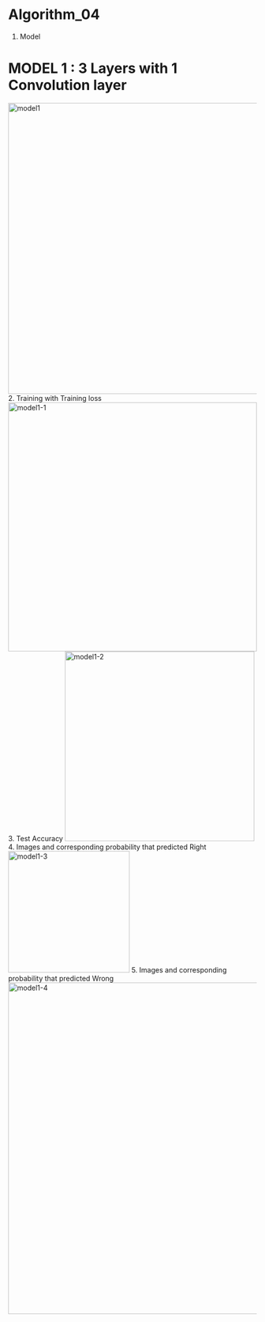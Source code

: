 # Algorithm_04
1. Model
<h1>MODEL 1 : 3 Layers with 1 Convolution layer</h1>
<img width="589" alt="model1" src="https://user-images.githubusercontent.com/60779441/82535360-bb14a400-9b81-11ea-8b5a-30ebdcce83dc.PNG">
2. Training with Training loss
<img width="504" alt="model1-1" src="https://user-images.githubusercontent.com/60779441/82535364-bb14a400-9b81-11ea-8adf-9ae4d119428b.PNG">
3. Test Accuracy
<img width="384" alt="model1-2" src="https://user-images.githubusercontent.com/60779441/82535367-bbad3a80-9b81-11ea-95b2-157483718c94.PNG">
4. Images and corresponding probability that predicted Right
<img width="246" alt="model1-3" src="https://user-images.githubusercontent.com/60779441/82535353-b94ae080-9b81-11ea-8e1d-c7aa928eb4fa.PNG">
5. Images and corresponding probability that predicted Wrong
<img width="671" alt="model1-4" src="https://user-images.githubusercontent.com/60779441/82535354-ba7c0d80-9b81-11ea-8aae-cbc64900146d.PNG">


